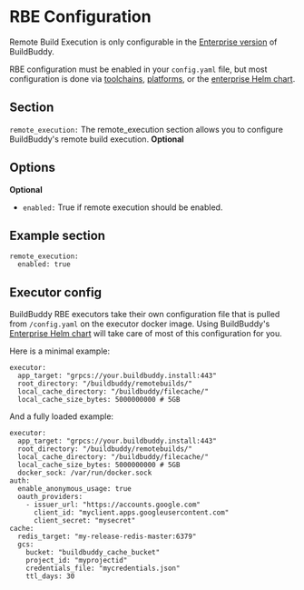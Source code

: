<!--
{
  "name": "RBE",
  "category": "5f84be4816a46711e64ca065",
  "priority": 300
}
-->

# RBE Configuration

Remote Build Execution is only configurable in the [Enterprise version](enterprise.md) of BuildBuddy.

RBE configuration must be enabled in your `config.yaml` file, but most configuration is done via [toolchains](rbe-setup.md), [platforms](rbe-platforms.md), or the [enterprise Helm chart](enterprise-helm).

## Section

`remote_execution:` The remote_execution section allows you to configure BuildBuddy's remote build execution. **Optional**

## Options

**Optional**

- `enabled:` True if remote execution should be enabled.

## Example section

```
remote_execution:
  enabled: true
```

## Executor config

BuildBuddy RBE executors take their own configuration file that is pulled from `/config.yaml` on the executor docker image. Using BuildBuddy's [Enterprise Helm chart](enterprise-helm.md) will take care of most of this configuration for you.

Here is a minimal example:

```
executor:
  app_target: "grpcs://your.buildbuddy.install:443"
  root_directory: "/buildbuddy/remotebuilds/"
  local_cache_directory: "/buildbuddy/filecache/"
  local_cache_size_bytes: 5000000000 # 5GB
```

And a fully loaded example:

```
executor:
  app_target: "grpcs://your.buildbuddy.install:443"
  root_directory: "/buildbuddy/remotebuilds/"
  local_cache_directory: "/buildbuddy/filecache/"
  local_cache_size_bytes: 5000000000 # 5GB
  docker_sock: /var/run/docker.sock
auth:
  enable_anonymous_usage: true
  oauth_providers:
    - issuer_url: "https://accounts.google.com"
      client_id: "myclient.apps.googleusercontent.com"
      client_secret: "mysecret"
cache:
  redis_target: "my-release-redis-master:6379"
  gcs:
    bucket: "buildbuddy_cache_bucket"
    project_id: "myprojectid"
    credentials_file: "mycredentials.json"
    ttl_days: 30
```
